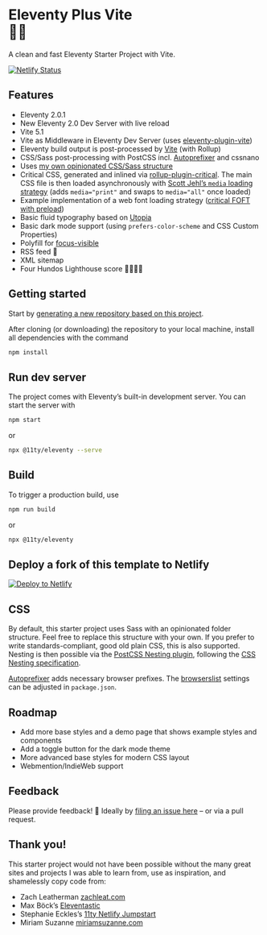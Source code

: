 # Eleventy Plus Vite <br>🏃💨

A clean and fast Eleventy Starter Project with Vite.

[![Netlify Status](https://api.netlify.com/api/v1/badges/ef99b4ea-199f-497b-84c1-48c34355da8a/deploy-status)](https://app.netlify.com/sites/eleventyplusvite/deploys)
## Features

* Eleventy 2.0.1
* New Eleventy 2.0 Dev Server with live reload
* Vite 5.1
* Vite as Middleware in Eleventy Dev Server (uses [eleventy-plugin-vite](https://github.com/11ty/eleventy-plugin-vite/))
* Eleventy build output is post-processed by [Vite](https://vitejs.dev) (with Rollup)
* CSS/Sass post-processing with PostCSS incl. [Autoprefixer](https://github.com/postcss/autoprefixer) and cssnano
* Uses [my own opinionated CSS/Sass structure](https://matthiasott.com/notes/how-i-structure-my-css)
* Critical CSS, generated and inlined via [rollup-plugin-critical](https://github.com/nystudio107/rollup-plugin-critical). The main CSS file is then loaded asynchronously with [Scott Jehl’s `media` loading strategy](https://www.filamentgroup.com/lab/load-css-simpler/) (adds `media="print"` and swaps to `media="all"` once loaded)
* Example implementation of a web font loading strategy ([critical FOFT with preload](https://www.zachleat.com/web/comprehensive-webfonts/#critical-foft-preload))
* Basic fluid typography based on [Utopia](https://utopia.fyi)
* Basic dark mode support (using `prefers-color-scheme` and CSS Custom Properties)
* Polyfill for [focus-visible](https://matthiasott.com/notes/focus-visible-is-here)
* RSS feed 🧡
* XML sitemap
* Four Hundos Lighthouse score 💯💯💯💯

## Getting started

Start by [generating a new repository based on this project](https://github.com/matthiasott/eleventy-plus-vite/generate).

After cloning (or downloading) the repository to your local machine, install all dependencies with the command

```sh
npm install
```

## Run dev server

The project comes with Eleventy’s built-in development server. You can start the server with

```sh
npm start
````

or

```sh
npx @11ty/eleventy --serve
````


## Build

To trigger a production build, use

```sh
npm run build
````

or

```sh
npx @11ty/eleventy
```

## Deploy a fork of this template to Netlify

[![Deploy to Netlify](https://www.netlify.com/img/deploy/button.svg)](https://app.netlify.com/start/deploy?repository=https://github.com/matthiasott/eleventy-plus-vite)

## CSS
By default, this starter project uses Sass with an opinionated folder structure. Feel free to replace this structure with your own. If you prefer to write standards-compliant, good old plain CSS, this is also supported. Nesting is then possible via the [PostCSS Nesting plugin](https://github.com/csstools/postcss-plugins/tree/main/plugins/postcss-nesting), following the [CSS Nesting specification](https://drafts.csswg.org/css-nesting-1/). 

[Autoprefixer](https://github.com/postcss/autoprefixer) adds necessary browser prefixes. The [browserslist](https://github.com/browserslist/browserslist) settings can be adjusted in `package.json`.

## Roadmap
* Add more base styles and a demo page that shows example styles and components
* Add a toggle button for the dark mode theme
* More advanced base styles for modern CSS layout
* Webmention/IndieWeb support

## Feedback

Please provide feedback! 🤗 Ideally by [filing an issue here](https://github.com/matthiasott/eleventy-plus-vite/issues) – or via a pull request.
## Thank you!

This starter project would not have been possible without the many great sites and projects I was able to learn from, use as inspiration, and shamelessly copy code from:

* Zach Leatherman [zachleat.com](https://github.com/zachleat/zachleat.com)
* Max Böck’s [Eleventastic](https://github.com/maxboeck/eleventastic)
* Stephanie Eckles’s [11ty Netlify Jumpstart](https://github.com/5t3ph/11ty-netlify-jumpstart)
* Miriam Suzanne [miriamsuzanne.com](https://www.miriamsuzanne.com)
